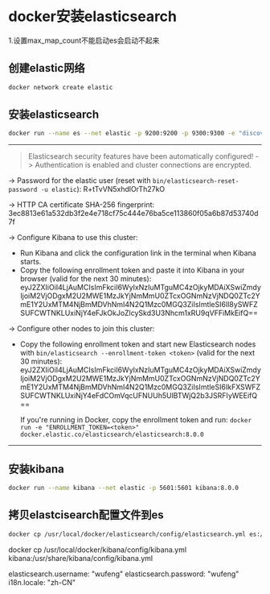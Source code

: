 # docker安装elasticsearch

1.设置max_map_count不能启动es会启动不起来

## 创建elastic网络

```bash
docker network create elastic
```

## 安装elasticsearch

```bash
docker run --name es --net elastic -p 9200:9200 -p 9300:9300 -e "discovery.type=single-node" -e ES_JAVA_OPTS="-Xms512m -Xmx512m" -t elasticsearch:8.0.0
```

-----------------------------
> Elasticsearch security features have been automatically configured!
-> Authentication is enabled and cluster connections are encrypted.

->  Password for the elastic user (reset with `bin/elasticsearch-reset-password -u elastic`):
  R+tTvVN5xhdlOrTh27kO

->  HTTP CA certificate SHA-256 fingerprint:
  3ec8813e61a532db3f2e4e718cf75c444e76ba5ce113860f05a6b87d53740d7f

->  Configure Kibana to use this cluster:

* Run Kibana and click the configuration link in the terminal when Kibana starts.
* Copy the following enrollment token and paste it into Kibana in your browser (valid for the next 30 minutes):
  eyJ2ZXIiOiI4LjAuMCIsImFkciI6WyIxNzIuMTguMC4zOjkyMDAiXSwiZmdyIjoiM2VjODgxM2U2MWE1MzJkYjNmMmU0ZTcxOGNmNzVjNDQ0ZTc2YmE1Y2UxMTM4NjBmMDVhNmI4N2Q1Mzc0MGQ3ZiIsImtleSI6Il8ySWFZSUFCWTNKLUxiNjY4eFJkOkJoZlcySkd3U3Nhcm1xRU9qVFFiMkEifQ==

-> Configure other nodes to join this cluster:

* Copy the following enrollment token and start new Elasticsearch nodes with `bin/elasticsearch --enrollment-token <token>` (valid for the next 30 minutes):
  eyJ2ZXIiOiI4LjAuMCIsImFkciI6WyIxNzIuMTguMC4zOjkyMDAiXSwiZmdyIjoiM2VjODgxM2U2MWE1MzJkYjNmMmU0ZTcxOGNmNzVjNDQ0ZTc2YmE1Y2UxMTM4NjBmMDVhNmI4N2Q1Mzc0MGQ3ZiIsImtleSI6IkFXSWFZSUFCWTNKLUxiNjY4eFdCOmVqcUFNUUh5UlBTWjQ2b3JSRFIyWEEifQ==

  If you're running in Docker, copy the enrollment token and run:
  `docker run -e "ENROLLMENT_TOKEN=<token>" docker.elastic.co/elasticsearch/elasticsearch:8.0.0`

---------------------------------

## 安装kibana

```bash
docker run --name kibana --net elastic -p 5601:5601 kibana:8.0.0
```

## 拷贝elastcisearch配置文件到es

```bash
docker cp /usr/local/docker/elasticsearch/config/elasticsearch.yml es:/usr/share/elasticsearch/config/elasticsearch.yml
```

docker cp /usr/local/docker/kibana/config/kibana.yml kibana:/usr/share/kibana/config/kibana.yml

elasticsearch.username: "wufeng"
elasticsearch.password: "wufeng"
i18n.locale: "zh-CN"
